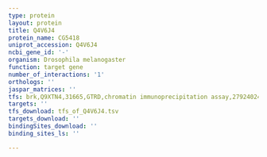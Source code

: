 ```yaml
---
type: protein
layout: protein
title: Q4V6J4
protein_name: CG5418
uniprot_accession: Q4V6J4
ncbi_gene_id: '-'
organism: Drosophila melanogaster
function: target gene
number_of_interactions: '1'
orthologs: ''
jaspar_matrices: ''
tfs: brk,Q9XTN4,31665,GTRD,chromatin immunoprecipitation assay,27924024%5Buid%5D,No
targets: ''
tfs_download: tfs_of_Q4V6J4.tsv
targets_download: ''
bindingSites_download: ''
binding_sites_ls: ''

---
```

